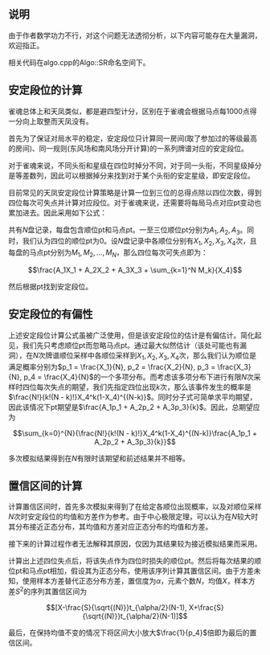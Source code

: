 ## 说明

由于作者数学功力不行，对这个问题无法透彻分析，以下内容可能存在大量漏洞，欢迎指正。

相关代码在algo.cpp的Algo::SR命名空间下。

## 安定段位的计算

雀魂总体上和天凤类似，都是避四型计分，区别在于雀魂会根据马点每1000点得一分向上取整而天凤没有。

首先为了保证对局水平的稳定，安定段位只计算同一房间(取了参加过的等级最高的房间)、同一规则(东风场和南风场分开计算)的一系列牌谱对应的安定段位。

对于雀魂来说，不同头衔和星级在四位时掉分不同，对于同一头衔，不同星级掉分是等差数列，因此可以根据掉分来找到对于某个头衔的安定星级，即安定段位。

目前常见的天凤安定段位计算策略是计算一位到三位的总得点除以四位次数，得到四位每次可失点并计算对应段位。对于雀魂来说，还需要将每局马点对应pt变动也累加进去。因此采用如下公式：

共有$N$盘记录，每盘包含顺位pt和马点pt。一至三位顺位pt分别为$A_1, A_2, A_3$。同时，我们认为四位的顺位pt为0。设$N$盘记录中各顺位分别有$X_1, X_2, X_3, X_4$次，且每盘的马点pt分别为$M_1, M_2, ..., M_N$，那么四位每次可失点即为：

$$\frac{A_1X_1 + A_2X_2 + A_3X_3 + \sum_{k=1}^N M_k}{X_4}$$

然后根据pt找到安定段位。

## 安定段位的有偏性

上述安定段位计算公式虽被广泛使用，但是该安定段位的估计是有偏估计。简化起见，我们先只考虑顺位pt而忽略马点pt。通过最大似然估计（该处可能也有漏洞），在$N$次牌谱顺位采样中各顺位采样到$X_1, X_2, X_3, X_4$次，那么我们认为顺位是满足概率分别为$p_1 = \frac{X_1}{N}, p_2 = \frac{X_2}{N}, p_3 = \frac{X_3}{N}, p_4 = \frac{X_4}{N}$的一个多项分布。而考虑该多项分布下进行有限$N$次采样时四位每次失点的期望，我们先指定四位出现$k$次，那么该事件发生的概率是$\frac{N!}{k!(N - k)!}X_4^k(1-X_4)^{(N-k)}$。同时分子式可简单求平均期望，因此该情况下pt期望是$\frac{A_1p_1 + A_2p_2 + A_3p_3}{k}$。因此，总期望应为

$$\sum_{k=0}^{N}{\frac{N!}{k!(N - k)!}X_4^k(1-X_4)^{(N-k)}\frac{A_1p_1 + A_2p_2 + A_3p_3}{k}}$$

多次模拟结果得到在$N$有限时该期望和前述结果并不相等。

## 置信区间的计算

计算置信区间时，首先多次模拟来得到了在给定各顺位出现概率，以及对顺位采样$N$次时安定段位的均值和方差作为参考。由于中心极限定理，可以认为在$N$较大时其分布接近正态分布，其均值和方差对应正态分布的均值和方差。

接下来的计算过程作者无法解释其原因，仅因为其结果较为接近模拟结果而采用。

计算出上述四位失点后，将该失点作为四位时损失的顺位pt。然后将每次结果的顺位pt和马点pt相加，假设其为正态分布，使用该序列计算其置信区间。由于方差未知，使用样本方差替代正态分布方差，置信度为$\alpha$，元素个数$N$，均值$X$，样本方差$S^2$的序列其置信区间为

$$[X-\frac{S}{\sqrt{(N)}}t_{\alpha/2}(N-1), X+\frac{S}{\sqrt{(N)}}t_{\alpha/2}(N-1)]$$

最后，在保持均值不变的情况下将区间大小放大$\frac{1}{p_4}$倍即为最后的置信区间。